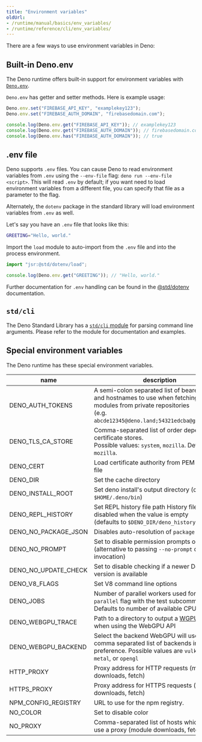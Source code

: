 ```yaml
---
title: "Environment variables"
oldUrl:
- /runtime/manual/basics/env_variables/
- /runtime/reference/cli/env_variables/
---
```


There are a few ways to use environment variables in Deno:

## Built-in Deno.env

The Deno runtime offers built-in support for environment variables with
[`Deno.env`](https://docs.deno.com/api/deno/~/Deno.env).

`Deno.env` has getter and setter methods. Here is example usage:

```ts
Deno.env.set("FIREBASE_API_KEY", "examplekey123");
Deno.env.set("FIREBASE_AUTH_DOMAIN", "firebasedomain.com");

console.log(Deno.env.get("FIREBASE_API_KEY")); // examplekey123
console.log(Deno.env.get("FIREBASE_AUTH_DOMAIN")); // firebasedomain.com
console.log(Deno.env.has("FIREBASE_AUTH_DOMAIN")); // true
```

## .env file

Deno supports `.env` files. You can cause Deno to read environment variables
from `.env` using the `--env-file` flag: `deno run --env-file <script>`. This
will read `.env` by default; if you want need to load environment variables from
a different file, you can specify that file as a parameter to the flag.

Alternately, the `dotenv` package in the standard library will load environment
variables from `.env` as well.

Let's say you have an `.env` file that looks like this:

```sh
GREETING="Hello, world."
```

Import the `load` module to auto-import from the `.env` file and into the
process environment.

```ts
import "jsr:@std/dotenv/load";

console.log(Deno.env.get("GREETING")); // "Hello, world."
```

Further documentation for `.env` handling can be found in the
[@std/dotenv](https://jsr.io/@std/dotenv/doc) documentation.

## `std/cli`

The Deno Standard Library has a [`std/cli` module](https://jsr.io/@std/cli) for
parsing command line arguments. Please refer to the module for documentation and
examples.

## Special environment variables

The Deno runtime has these special environment variables.

| name                 | description                                                                                                                                                                       |
| -------------------- | --------------------------------------------------------------------------------------------------------------------------------------------------------------------------------- |
| DENO_AUTH_TOKENS     | A semi-colon separated list of bearer tokens and hostnames to use when fetching remote modules from private repositories<br />(e.g. `abcde12345@deno.land;54321edcba@github.com`) |
| DENO_TLS_CA_STORE    | Comma-separated list of order dependent certificate stores.<br />Possible values: `system`, `mozilla`. Defaults to `mozilla`.                                                     |
| DENO_CERT            | Load certificate authority from PEM encoded file                                                                                                                                  |
| DENO_DIR             | Set the cache directory                                                                                                                                                           |
| DENO_INSTALL_ROOT    | Set deno install's output directory (defaults to `$HOME/.deno/bin`)                                                                                                               |
| DENO_REPL_HISTORY    | Set REPL history file path History file is disabled when the value is empty <br />(defaults to `$DENO_DIR/deno_history.txt`)                                                      |
| DENO_NO_PACKAGE_JSON | Disables auto-resolution of `package.json`                                                                                                                                        |
| DENO_NO_PROMPT       | Set to disable permission prompts on access<br />(alternative to passing `--no-prompt` on invocation)                                                                             |
| DENO_NO_UPDATE_CHECK | Set to disable checking if a newer Deno version is available                                                                                                                      |
| DENO_V8_FLAGS        | Set V8 command line options                                                                                                                                                       |
| DENO_JOBS            | Number of parallel workers used for the `--parallel` flag with the test subcommand.<br />Defaults to number of available CPUs.                                                    |
| DENO_WEBGPU_TRACE    | Path to a directory to output a [WGPU trace](https://github.com/gfx-rs/wgpu/pull/619) to when using the WebGPU API                                                                |
| DENO_WEBGPU_BACKEND  | Select the backend WebGPU will use, or a comma separated list of backends in order of preference. Possible values are `vulkan`, `dx12`, `metal`, or `opengl`                      |
| HTTP_PROXY           | Proxy address for HTTP requests (module downloads, fetch)                                                                                                                         |
| HTTPS_PROXY          | Proxy address for HTTPS requests (module downloads, fetch)                                                                                                                        |
| NPM_CONFIG_REGISTRY  | URL to use for the npm registry.                                                                                                                                                  |
| NO_COLOR             | Set to disable color                                                                                                                                                              |
| NO_PROXY             | Comma-separated list of hosts which do not use a proxy (module downloads, fetch)                                                                                                  |

